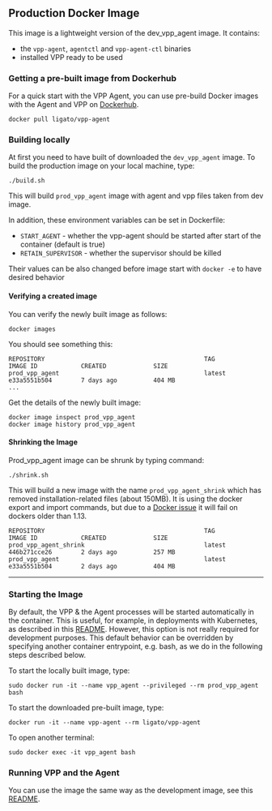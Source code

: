 ## Production Docker Image

This image is a lightweight version of the dev_vpp_agent image. It contains:

- the `vpp-agent`, `agentctl` and `vpp-agent-ctl` binaries
- installed VPP ready to be used

### Getting a pre-built image from Dockerhub
For a quick start with the VPP Agent, you can use pre-build Docker images with
the Agent and VPP on [Dockerhub](https://hub.docker.com/r/ligato/vpp-agent/).
```
docker pull ligato/vpp-agent
```

### Building locally
At first you need to have built of downloaded the `dev_vpp_agent` image.
To build the production image on your local machine, type:
```
./build.sh
```
This will build `prod_vpp_agent` image with agent and vpp files taken from dev image.

In addition, these environment variables can be set in Dockerfile:
- `START_AGENT` - whether the vpp-agent should be started after start of the container (default is true)
- `RETAIN_SUPERVISOR` - whether the supervisor should be killed 

Their values can be also changed before image start with `docker -e` to have desired behavior

#### Verifying a created image
You can verify the newly built image as follows:

```
docker images
``` 

You should see something this:

```
REPOSITORY                                            TAG                 IMAGE ID            CREATED             SIZE
prod_vpp_agent                                        latest              e33a5551b504        7 days ago          404 MB
...
```
Get the details of the newly built image:

```
docker image inspect prod_vpp_agent
docker image history prod_vpp_agent
```

#### Shrinking the Image
Prod_vpp_agent image can be shrunk by typing command:

```
./shrink.sh
```

This will build a new image with the name `prod_vpp_agent_shrink` which
has removed installation-related files (about 150MB). It is using the docker
export and import commands, but due to a [Docker issue][1] it will fail on
dockers older than 1.13.

```
REPOSITORY                                            TAG                 IMAGE ID            CREATED             SIZE
prod_vpp_agent_shrink                                 latest              446b271cce26        2 days ago          257 MB
prod_vpp_agent                                        latest              e33a5551b504        2 days ago          404 MB

```
---

### Starting the Image
By default, the VPP & the Agent processes will be started automatically 
in the container. This is useful, for example, in deployments with Kubernetes,
as described in this [README](../../k8s/dev-setup/README.md). However, this option is
not really required for development purposes. This default behavior can 
be overridden by specifying another container entrypoint, e.g. bash, as 
we do in the following steps described below.

To start the locally built image, type:
```
sudo docker run -it --name vpp_agent --privileged --rm prod_vpp_agent bash
```

To start the downloaded pre-built image, type:
```
docker run -it --name vpp-agent --rm ligato/vpp-agent
```

To open another terminal:
```
sudo docker exec -it vpp_agent bash
```

### Running VPP and the Agent
You can use the image the same way as the development image, see this
[README](../dev_vpp_agent/README.md).

[1]: https://github.com/moby/moby/issues/26173